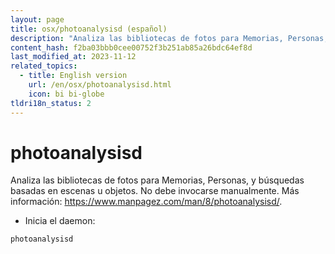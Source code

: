 ```yaml
---
layout: page
title: osx/photoanalysisd (español)
description: "Analiza las bibliotecas de fotos para Memorias, Personas, y búsquedas basadas en escenas u objetos."
content_hash: f2ba03bbb0cee00752f3b251ab85a26bdc64ef8d
last_modified_at: 2023-11-12
related_topics:
  - title: English version
    url: /en/osx/photoanalysisd.html
    icon: bi bi-globe
tldri18n_status: 2
---
```

# photoanalysisd

Analiza las bibliotecas de fotos para Memorias, Personas, y búsquedas basadas en escenas u objetos.
No debe invocarse manualmente.
Más información: <https://www.manpagez.com/man/8/photoanalysisd/>.

- Inicia el daemon:

`photoanalysisd`
